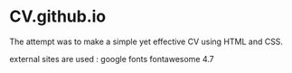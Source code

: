 # CV.github.io

The attempt was to make a simple yet effective CV using HTML and CSS. 

external sites are used : google fonts
                          fontawesome 4.7
